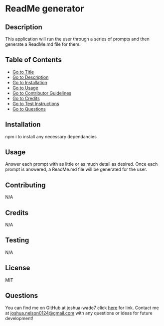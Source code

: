 # ReadMe generator


## Description

This application will run the user through a series of prompts and then generate a ReadMe.md file for them.

## Table of Contents

* [Go to Title](#title)
* [Go to Description](#description)
* [Go to Installation](#installation)
* [Go to Usage](#usage)
* [Go to Contributor Guidelines](#contributing)
* [Go to Credits](#credits)
* [Go to Test Instructions](#testing) 
* [Go to Questions](#questions)

## Installation

npm i to install any necessary dependancies

## Usage

Answer each prompt with as little or as much detail as desired.  Once each prompt is answered, a ReadMe.md file will be generated for the user.

## Contributing

N/A

## Credits

N/A

## Testing

N/A

## License

MIT

## Questions

You can find me on GitHub at joshua-wade7 click [here](https://github.com/joshua-wade7) for link.
Contact me at joshua.nelson0124@gmail.com with any questions or ideas for future development!

